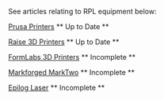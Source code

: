 See articles relating to RPL equipment below:


[Prusa Printers](./prusa_mk3s.md)   ** Up to Date **

[Raise 3D Printers](./Raise3D_StartupGuide.md)  ** Up to Date **

[FormLabs 3D Printers](./FormLabs.md) ** Incomplete **

[Markforged MarkTwo](./Markforged.md) ** Incomplete **

[Epilog Laser](./laser.md) ** Incomplete **
